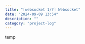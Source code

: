 ```yaml
---
title: "[websocket 1/?] Websocket"
date: "2024-09-09 13:54"
description: ""
category: "project-log"
---
```


temp